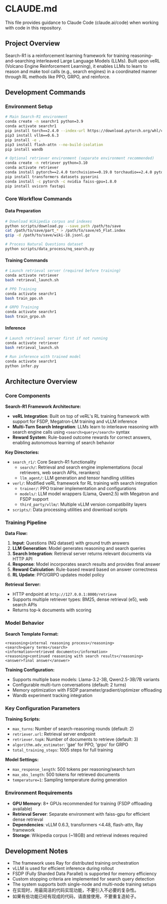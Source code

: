# CLAUDE.md

This file provides guidance to Claude Code (claude.ai/code) when working with code in this repository.

## Project Overview

Search-R1 is a reinforcement learning framework for training reasoning-and-searching interleaved Large Language Models (LLMs). Built upon veRL (Volcano Engine Reinforcement Learning), it enables LLMs to learn to reason and make tool calls (e.g., search engines) in a coordinated manner through RL methods like PPO, GRPO, and reinforce.

## Development Commands

### Environment Setup

```bash
# Main Search-R1 environment
conda create -n searchr1 python=3.9
conda activate searchr1
pip install torch==2.4.0 --index-url https://download.pytorch.org/whl/cu121
pip3 install vllm==0.6.3
pip install -e .
pip3 install flash-attn --no-build-isolation
pip install wandb

# Optional retriever environment (separate environment recommended)
conda create -n retriever python=3.10
conda activate retriever
conda install pytorch==2.4.0 torchvision==0.19.0 torchaudio==2.4.0 pytorch-cuda=12.1 -c pytorch -c nvidia
pip install transformers datasets pyserini
conda install -c pytorch -c nvidia faiss-gpu=1.8.0
pip install uvicorn fastapi
```

### Core Workflow Commands

#### Data Preparation
```bash
# Download Wikipedia corpus and indexes
python scripts/download.py --save_path /path/to/save
cat /path/to/save/part_* > /path/to/save/e5_Flat.index
gzip -d /path/to/save/wiki-18.jsonl.gz

# Process Natural Questions dataset
python scripts/data_process/nq_search.py
```

#### Training Commands
```bash
# Launch retrieval server (required before training)
conda activate retriever
bash retrieval_launch.sh

# PPO Training
conda activate searchr1
bash train_ppo.sh

# GRPO Training
conda activate searchr1
bash train_grpo.sh
```

#### Inference
```bash
# Launch retrieval server first if not running
conda activate retriever
bash retrieval_launch.sh

# Run inference with trained model
conda activate searchr1
python infer.py
```

## Architecture Overview

### Core Components

**Search-R1 Framework Architecture:**
- **veRL Integration**: Built on top of veRL's RL training framework with support for FSDP, Megatron-LM training and vLLM inference
- **Multi-Turn Search Integration**: LLMs learn to interleave reasoning with search engine calls using `<search>query</search>` syntax
- **Reward System**: Rule-based outcome rewards for correct answers, enabling autonomous learning of search behavior

**Key Directories:**
- `search_r1/`: Core Search-R1 functionality
  - `search/`: Retrieval and search engine implementations (local retrievers, web search APIs, rerankers)
  - `llm_agent/`: LLM generation and tensor handling utilities
- `verl/`: Modified veRL framework for RL training with search integration
  - `trainer/`: PPO trainer implementation and configurations
  - `models/`: LLM model wrappers (Llama, Qwen2.5) with Megatron and FSDP support
  - `third_party/vllm/`: Multiple vLLM version compatibility layers
- `scripts/`: Data processing utilities and download scripts

### Training Pipeline

**Data Flow:**
1. **Input**: Questions (NQ dataset) with ground truth answers
2. **LLM Generation**: Model generates reasoning and search queries
3. **Search Integration**: Retrieval server returns relevant documents via HTTP API
4. **Response**: Model incorporates search results and provides final answer
5. **Reward Calculation**: Rule-based reward based on answer correctness
6. **RL Update**: PPO/GRPO updates model policy

**Retrieval Server:**
- HTTP endpoint at `http://127.0.0.1:8000/retrieve`
- Supports multiple retriever types: BM25, dense retrieval (e5), web search APIs
- Returns top-k documents with scoring

### Model Behavior

**Search Template Format:**
```
<reasoning>internal reasoning process</reasoning>
<search>query terms</search>
<information>retrieved documents</information>
<reasoning>continued reasoning with search results</reasoning>
<answer>final answer</answer>
```

**Training Configuration:**
- Supports multiple base models: Llama-3.2-3B, Qwen2.5-3B/7B variants
- Configurable multi-turn conversations (default: 2 turns)
- Memory optimization with FSDP parameter/gradient/optimizer offloading
- Wandb experiment tracking integration

### Key Configuration Parameters

**Training Scripts:**
- `max_turns`: Number of search-reasoning rounds (default: 2)
- `retriever.url`: Retrieval server endpoint
- `retriever.topk`: Number of documents to retrieve (default: 3)
- `algorithm.adv_estimator`: 'gae' for PPO, 'grpo' for GRPO
- `total_training_steps`: 1005 steps for full training

**Model Settings:**
- `max_response_length`: 500 tokens per reasoning/search turn
- `max_obs_length`: 500 tokens for retrieved documents
- `temperature=1`: Sampling temperature during generation

### Environment Requirements

- **GPU Memory**: 8+ GPUs recommended for training (FSDP offloading available)
- **Retrieval Server**: Separate environment with faiss-gpu for efficient dense retrieval
- **Dependencies**: vLLM 0.6.3, transformers <4.48, flash-attn, Ray framework
- **Storage**: Wikipedia corpus (~18GB) and retrieval indexes required

## Development Notes

- The framework uses Ray for distributed training orchestration
- vLLM is used for efficient inference during rollout
- FSDP (Fully Sharded Data Parallel) is supported for memory efficiency
- Custom stopping criteria are implemented for search query detection
- The system supports both single-node and multi-node training setups
- 在实现时，用最简洁的代码实现功能，不要引入不必要的复杂性。
- 如果有些功能已经有现成的代码，请直接使用，不要重复造轮子。